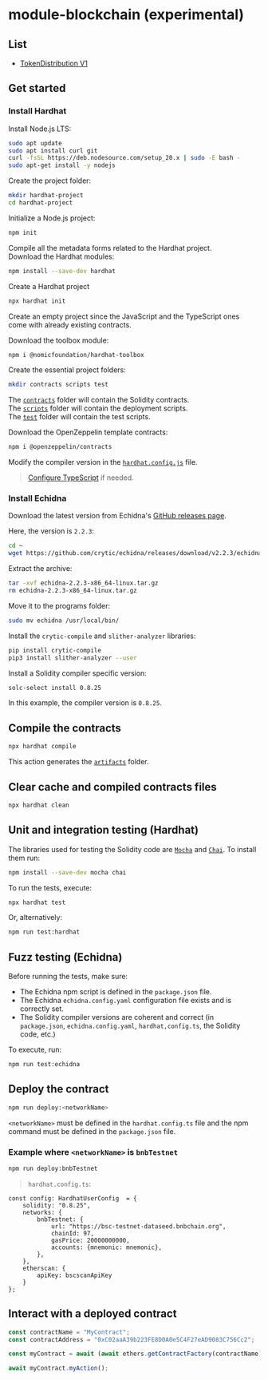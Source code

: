 # module-blockchain (experimental)

## List

- [TokenDistribution V1](TokenDistributionV1)

## Get started

### Install Hardhat

Install Node.js LTS:

```bash
sudo apt update
sudo apt install curl git
curl -fsSL https://deb.nodesource.com/setup_20.x | sudo -E bash -
sudo apt-get install -y nodejs
```

Create the project folder:

```bash
mkdir hardhat-project
cd hardhat-project
```

Initialize a Node.js project:

```bash
npm init
```

Compile all the metadata forms related to the Hardhat project. \
Download the Hardhat modules:

```bash
npm install --save-dev hardhat
```

Create a Hardhat project

```bash
npx hardhat init
```

Create an empty project since the JavaScript and the TypeScript ones come with already existing contracts.

Download the toolbox module:

```bash
npm i @nomicfoundation/hardhat-toolbox
```

Create the essential project folders:

```bash
mkdir contracts scripts test
```

The [```contracts```](contracts) folder will contain the Solidity contracts.\
The [```scripts```](scripts) folder will contain the deployment scripts.\
The [```test```](test) folder will contain the test scripts.

Download the OpenZeppelin template contracts:

```bash
npm i @openzeppelin/contracts
```

Modify the compiler version in the [```hardhat.config.js```](hardhat.config.js) file.


> [Configure TypeScript](https://hardhat.org/hardhat-runner/docs/guides/typescript) if needed.

### Install Echidna

Download the latest version from Echidna's [GitHub releases page](https://github.com/crytic/echidna/releases). 

Here, the version is ```2.2.3```:

```bash
cd ~
wget https://github.com/crytic/echidna/releases/download/v2.2.3/echidna-2.2.3-x86_64-linux.tar.gz
```

Extract the archive:

```bash
tar -xvf echidna-2.2.3-x86_64-linux.tar.gz
rm echidna-2.2.3-x86_64-linux.tar.gz
```

Move it to the programs folder:

```bash
sudo mv echidna /usr/local/bin/
```

Install the ```crytic-compile``` and ```slither-analyzer``` libraries:

```bash
pip install crytic-compile
pip3 install slither-analyzer --user
```

Install a Solidity compiler specific version:

```bash
solc-select install 0.8.25
```

In this example, the compiler version is ```0.8.25```.

## Compile the contracts

```bash
npx hardhat compile
```

This action generates the [```artifacts```](artifacts) folder.

## Clear cache and compiled contracts files

```bash
npx hardhat clean
```

## Unit and integration testing (Hardhat)

The libraries used for testing the Solidity code are [```Mocha```](https://mochajs.org/) and [```Chai```](https://www.chaijs.com/). To install them run:


```bash
npm install --save-dev mocha chai
```

<!-- 
In case of "Error HH19"
(Error HH19: Your project is an ESM project (you have "type": "module" set in your package.json) but your Hardhat config file uses the .js extension)

https://ethereum.stackexchange.com/a/158991
-->

To run the tests, execute:

```bash
npx hardhat test
```

Or, alternatively: 

```bash
npm run test:hardhat
```

<!--
Run tests on a specific network

```bash
npx hardhat test --network bnbTestnet
```

Some testing features such as before(), beforeAll(), etc. do not work outside the Hardhat testnet...
-->

## Fuzz testing (Echidna) <!-- Property-based testing -->

Before running the tests, make sure:
- The Echidna npm script is defined in the ```package.json``` file.
- The Echidna ```echidna.config.yaml``` configuration file exists and is correctly set.
- The Solidity compiler versions are coherent and correct (in ```package.json```, ```echidna.config.yaml```, ```hardhat,config.ts```, the Solidity code, etc.)

To execute, run:

```bash
npm run test:echidna
``` 

## Deploy the contract

```bash
npm run deploy:<networkName>
```

```<networkName>``` must be defined in the ```hardhat.config.ts``` file and the npm command must be defined in the ```package.json``` file.

### Example where ```<networkName>``` is ```bnbTestnet```

```bash
npm run deploy:bnbTestnet
```

>```hardhat.config.ts```:

```
const config: HardhatUserConfig  = {
	solidity: "0.8.25",
  	networks: {
		bnbTestnet: {
			url: "https://bsc-testnet-dataseed.bnbchain.org",
			chainId: 97,
			gasPrice: 20000000000,
			accounts: {mnemonic: mnemonic},
		},
	},
	etherscan: {
		apiKey: bscscanApiKey
	}
};
```

## Interact with a deployed contract

```ts
const contractName = "MyContract";
const contractAddress = "0xC02aaA39b223FE8D0A0e5C4F27eAD9083C756Cc2";

const myContract = await (await ethers.getContractFactory(contractName)).attach(contractAddress);

await myContract.myAction();
```